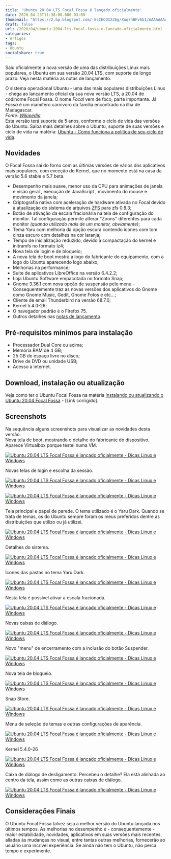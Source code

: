 ```yaml
---
title: 'Ubuntu 20.04 LTS Focal Fossa é lançado oficialmente'
date: 2020-04-23T11:38:00.000-03:00
thumbnail: "https://2.bp.blogspot.com/-8cChCQI2Z6g/Xuq7hBFv6bI/AAAAAAAAPII/2gSrVcLYazwlP0_Uw5OfHBTcvFCH14YHgCNcBGAsYHQ/s1600/Focal_Fossa_Lan%25C3%25A7ado.png"
draft: false
url: /2020/04/ubuntu-2004-lts-focal-fossa-e-lancado-oficialmente.html
categories:
- Artigos
tags: 
- Ubuntu
socialshare: true
---
```


Saiu oficialmente a nova versão de uma das distribuições Linux mais populares, o Ubuntu em sua versão 20.04 LTS, com suporte de longo prazo. Veja nesta matéria as notas de lançamento.

<!--more-->

O sistema operacional Ubuntu - uma das mais populares distribuições Linux - chega ao lançamento oficial da sua nova versão LTS, a 20.04 de codinome Focal Fossa. O nome _Focal_ vem de foco, parte importante. Já _Fossa_ é um mamífero carnívoro da família encontrado na ilha de Madagascar.  
_Fonte: [Wikipédia](https://pt.wikipedia.org/wiki/Fossa_(animal))_  
Esta versão terá suporte de 5 anos, conforme o ciclo de vida das versões do Ubuntu. Saiba mais detalhes sobre o Ubuntu, suporte de suas versões e ciclo de vida na matéria: [Ubuntu - Como funciona a política de seu ciclo de vida](https://info.wsouza.com.br/2019/03/ubuntu-como-funciona-politica-de-seu-ciclo-de-vida.html).  
  

## Novidades

  
O Focal Fossa sai do forno com as últimas versões de vários dos aplicativos mais populares, com exceção do Kernel, que no momento está na casa da versão 5.6 stable e 5.7 beta.  
  

*   Desempenho mais suave, menor uso da CPU para animações de janela e visão geral , execução de JavaScript , movimento do mouse e movimento da janela;
*   Criptografia nativa com aceleração de hardware ativada no Focal devido à atualização do sistema de arquivos [ZFS](https://docs.oracle.com/cd/E24849_01/html/820-0447/zfsover-2.htmlhttp://) para zfs 0.8.3;
*   Botão de ativação da escala fracionária na tela de configuração do monitor. Tal configuração permite alterar "Zoons" diferentes para cada monitor _(quando utilizado mais de um monitor, obviamente)_;
*   Tema Yaru com melhoria da opção escura contendo ícones com tom cinza escuro com detalhes na cor laranja;
*   Tempo de inicialização reduzido, devido à compactação do kernel e initramfs no formato lz4;
*   Nova tela de login e de bloqueio;
*   A nova tela de boot mostra a logo do fabricante do equipamento, com a logo do Ubuntu aparecendo logo abaixo;
*   Melhorias na performance;
*   Suíte de aplicativos LibreOffice na versão 6.4.2.2;
*   Loja Ubuntu Software empacotada no formato Snap;
*   Gnome 3.36.1 com nova opção de suspensão pelo menu - Consequentemente traz as novas versões dos aplicativos do Gnome como Gnome Music, Gedit, Gnome Fotos e etc...;
*   Cliente de email Thunderbird na versão 68.7.0;
*   Kernel 5.4.0-26;
*   O navegador padrão é o Firefox 75.
*   Outros detalhes nas [notas de lançamento](https://wiki.ubuntu.com/FocalFossa/ReleaseNotes).

  

## Pré-requisitos mínimos para instalação

  

*   Processador Dual Core ou acima;
*   Memória RAM de 4 GB;
*   25 GB de espaço livre no disco;
*   Drive de DVD ou unidade USB;
*   Acesso à internet.

  

## Download, instalação ou atualização

  
Veja como ter o Ubuntu Focal Fossa na matéria [Instalando ou atualizando o Ubuntu 20.04 Focal Fossa](https://info.wsouza.com.br/2020/04/instalando-ou-atualizando-o-ubuntu-20-04-focal-fossa.html) - \[Link corrigido\].  
  

## Screenshots

  
Na sequência alguns screenshots para visualizar as novidades desta versão.  
Nova tela de boot, mostrando o detalhe do fabricante do dispositivo. Aparece Virtualbox porque testei numa VM.  
  

[![Ubuntu 20.04 LTS Focal Fossa é lançado oficialmente - Dicas Linux e Windows](https://3.bp.blogspot.com/-z7HXMDGuoX8/Xp-hoqRMhDI/AAAAAAAAOsY/pJOW9DhPcNM4ZEb3yRc8eQTIjCoxLg_FQCNcBGAsYHQ/s640/01.png "Ubuntu 20.04 LTS Focal Fossa é lançado oficialmente - Dicas Linux e Windows")](https://3.bp.blogspot.com/-z7HXMDGuoX8/Xp-hoqRMhDI/AAAAAAAAOsY/pJOW9DhPcNM4ZEb3yRc8eQTIjCoxLg_FQCNcBGAsYHQ/s1600/01.png)

  
Novas telas de login e escolha da sessão.  
  

[![Ubuntu 20.04 LTS Focal Fossa é lançado oficialmente - Dicas Linux e Windows](https://2.bp.blogspot.com/-5g4U3Yzu0kc/Xp-hoh8mPkI/AAAAAAAAOsc/HcuQFNnm2XYNSF55KSSRJ1oqdTgrF5ArwCNcBGAsYHQ/s640/02.png "Ubuntu 20.04 LTS Focal Fossa é lançado oficialmente - Dicas Linux e Windows")](https://2.bp.blogspot.com/-5g4U3Yzu0kc/Xp-hoh8mPkI/AAAAAAAAOsc/HcuQFNnm2XYNSF55KSSRJ1oqdTgrF5ArwCNcBGAsYHQ/s1600/02.png)

[![Ubuntu 20.04 LTS Focal Fossa é lançado oficialmente - Dicas Linux e Windows](https://4.bp.blogspot.com/-rkNEhcIM-qk/Xp-ho3iIIeI/AAAAAAAAOsg/dkqnOKJ9nccwM9Eg9TAkHk6PyymkY7YvgCNcBGAsYHQ/s640/03.png "Ubuntu 20.04 LTS Focal Fossa é lançado oficialmente - Dicas Linux e Windows")](https://4.bp.blogspot.com/-rkNEhcIM-qk/Xp-ho3iIIeI/AAAAAAAAOsg/dkqnOKJ9nccwM9Eg9TAkHk6PyymkY7YvgCNcBGAsYHQ/s1600/03.png)

  
Tela principal e papel de parede. O tema utilizado é o Yaru Dark. Quando se trata de temas, os do Ubuntu sempre foram os meus preferidos dentre as distribuições que utilizo ou já utilizei.  
  

[![Ubuntu 20.04 LTS Focal Fossa é lançado oficialmente - Dicas Linux e Windows](https://2.bp.blogspot.com/-ppqo8N-dr-Q/Xp-hpSc_glI/AAAAAAAAOsk/NAgBlufyvQAEWPZjtB1Eqje-4_SGueTgACNcBGAsYHQ/s640/04.png "Ubuntu 20.04 LTS Focal Fossa é lançado oficialmente - Dicas Linux e Windows")](https://2.bp.blogspot.com/-ppqo8N-dr-Q/Xp-hpSc_glI/AAAAAAAAOsk/NAgBlufyvQAEWPZjtB1Eqje-4_SGueTgACNcBGAsYHQ/s1600/04.png)

  
Detalhes do sistema.  
  

[![Ubuntu 20.04 LTS Focal Fossa é lançado oficialmente - Dicas Linux e Windows](https://4.bp.blogspot.com/-mC8mhBD6Dcc/Xp-qrV7DYCI/AAAAAAAAOuQ/hK17ijhuosANtjuPpECeuz2BHRqHIVxYgCNcBGAsYHQ/s640/05.png "Ubuntu 20.04 LTS Focal Fossa é lançado oficialmente - Dicas Linux e Windows")](https://4.bp.blogspot.com/-mC8mhBD6Dcc/Xp-qrV7DYCI/AAAAAAAAOuQ/hK17ijhuosANtjuPpECeuz2BHRqHIVxYgCNcBGAsYHQ/s1600/05.png)

  
Ícones das pastas no tema Yaru Dark.  
  

[![Ubuntu 20.04 LTS Focal Fossa é lançado oficialmente - Dicas Linux e Windows](https://3.bp.blogspot.com/-nGNVJr-SF58/Xp-hp4i_7cI/AAAAAAAAOss/GFvxjqL7Eb4u-eU1z7ix6jAUpfa1KoGcACNcBGAsYHQ/s640/06.png "Ubuntu 20.04 LTS Focal Fossa é lançado oficialmente - Dicas Linux e Windows")](https://3.bp.blogspot.com/-nGNVJr-SF58/Xp-hp4i_7cI/AAAAAAAAOss/GFvxjqL7Eb4u-eU1z7ix6jAUpfa1KoGcACNcBGAsYHQ/s1600/06.png)

  
Nesta tela é possível ativar a escala fracionada.  
  

[![Ubuntu 20.04 LTS Focal Fossa é lançado oficialmente - Dicas Linux e Windows](https://1.bp.blogspot.com/-2HhUUGCeT7c/Xp-qrbChVwI/AAAAAAAAOuU/2eDWcb9v8DcGXwUlEPdbf6JggflWLYZ9wCNcBGAsYHQ/s640/07.png "Ubuntu 20.04 LTS Focal Fossa é lançado oficialmente - Dicas Linux e Windows")](https://1.bp.blogspot.com/-2HhUUGCeT7c/Xp-qrbChVwI/AAAAAAAAOuU/2eDWcb9v8DcGXwUlEPdbf6JggflWLYZ9wCNcBGAsYHQ/s1600/07.png)

  
Novas caixas de diálogo.  
  

[![Ubuntu 20.04 LTS Focal Fossa é lançado oficialmente - Dicas Linux e Windows](https://4.bp.blogspot.com/-HphgG0bzCaQ/Xp-hqWPjAaI/AAAAAAAAOs0/2d7PiB_WHQEhbNRTjffC2cyOlMjiln3kgCNcBGAsYHQ/s640/08.png "Ubuntu 20.04 LTS Focal Fossa é lançado oficialmente - Dicas Linux e Windows")](https://4.bp.blogspot.com/-HphgG0bzCaQ/Xp-hqWPjAaI/AAAAAAAAOs0/2d7PiB_WHQEhbNRTjffC2cyOlMjiln3kgCNcBGAsYHQ/s1600/08.png)

  
Novo "menu" de encerramento com a inclusão do botão Suspender.  
  

[![Ubuntu 20.04 LTS Focal Fossa é lançado oficialmente - Dicas Linux e Windows](https://3.bp.blogspot.com/-HLD9hppxcJw/Xp-qsDX5WJI/AAAAAAAAOuY/gR86SKV6uOgFwhhjIP6UrYzDR9ACNQcHwCNcBGAsYHQ/s640/10.png "Ubuntu 20.04 LTS Focal Fossa é lançado oficialmente - Dicas Linux e Windows")](https://3.bp.blogspot.com/-HLD9hppxcJw/Xp-qsDX5WJI/AAAAAAAAOuY/gR86SKV6uOgFwhhjIP6UrYzDR9ACNQcHwCNcBGAsYHQ/s1600/10.png)

  
Nova tela de bloqueio.  
  

[![Ubuntu 20.04 LTS Focal Fossa é lançado oficialmente - Dicas Linux e Windows](https://1.bp.blogspot.com/-HtcIdeVICM8/Xp-qrXTKBJI/AAAAAAAAOuM/AWCBDl0r_dUQACyhb01ce6MK8ntiE22RACNcBGAsYHQ/s640/09.png "Ubuntu 20.04 LTS Focal Fossa é lançado oficialmente - Dicas Linux e Windows")](https://1.bp.blogspot.com/-HtcIdeVICM8/Xp-qrXTKBJI/AAAAAAAAOuM/AWCBDl0r_dUQACyhb01ce6MK8ntiE22RACNcBGAsYHQ/s1600/09.png)

  
Snap Store.  
  

[![Ubuntu 20.04 LTS Focal Fossa é lançado oficialmente - Dicas Linux e Windows](https://3.bp.blogspot.com/-x91KBBB4b_s/Xp-hrKC8EcI/AAAAAAAAOtA/Gkj219f_B3sJEv0OmWN2GUp5zYBxV9IBACNcBGAsYHQ/s640/11.png "Ubuntu 20.04 LTS Focal Fossa é lançado oficialmente - Dicas Linux e Windows")](https://3.bp.blogspot.com/-x91KBBB4b_s/Xp-hrKC8EcI/AAAAAAAAOtA/Gkj219f_B3sJEv0OmWN2GUp5zYBxV9IBACNcBGAsYHQ/s1600/11.png)

  
Menu de seleção de temas e outras configurações de aparência.  
  

[![Ubuntu 20.04 LTS Focal Fossa é lançado oficialmente - Dicas Linux e Windows](https://3.bp.blogspot.com/-exkP4sGrCZk/Xp-hr8TsGGI/AAAAAAAAOtI/URakFG5JEPssg_8rMVdrhwwCXF7rqqTDQCNcBGAsYHQ/s640/13.png "Ubuntu 20.04 LTS Focal Fossa é lançado oficialmente - Dicas Linux e Windows")](https://3.bp.blogspot.com/-exkP4sGrCZk/Xp-hr8TsGGI/AAAAAAAAOtI/URakFG5JEPssg_8rMVdrhwwCXF7rqqTDQCNcBGAsYHQ/s1600/13.png)

  
Kernel 5.4.0-26  
  

[![Ubuntu 20.04 LTS Focal Fossa é lançado oficialmente - Dicas Linux e Windows](https://2.bp.blogspot.com/-23W5SZoSBIw/Xp-hsDZ6LaI/AAAAAAAAOtM/ZFrIjlt9twwqLs_3x-QTupLXxth4fcIqACNcBGAsYHQ/s640/14.png "Ubuntu 20.04 LTS Focal Fossa é lançado oficialmente - Dicas Linux e Windows")](https://2.bp.blogspot.com/-23W5SZoSBIw/Xp-hsDZ6LaI/AAAAAAAAOtM/ZFrIjlt9twwqLs_3x-QTupLXxth4fcIqACNcBGAsYHQ/s1600/14.png)

  
Caixa de diálogo de desligamento. Percebeu o detalhe? Ela está alinhada ao centro da tela, assim como as outras caixas de diálogo.  
  

[![Ubuntu 20.04 LTS Focal Fossa é lançado oficialmente - Dicas Linux e Windows](https://2.bp.blogspot.com/-bjNb83zc4d8/Xp-hsM5rfhI/AAAAAAAAOtQ/9b6DEnRgDxkfFwta02Xn0tKQmFMdLWf7ACNcBGAsYHQ/s640/15.png "Ubuntu 20.04 LTS Focal Fossa é lançado oficialmente - Dicas Linux e Windows")](https://2.bp.blogspot.com/-bjNb83zc4d8/Xp-hsM5rfhI/AAAAAAAAOtQ/9b6DEnRgDxkfFwta02Xn0tKQmFMdLWf7ACNcBGAsYHQ/s1600/15.png)

  

## Considerações Finais

  
O Ubuntu Focal Fossa talvez seja a melhor versão do Ubuntu lançada nos últimos tempos. As melhorias no desempenho e - consequentemente - maior estabilidade, novidades, aplicativos em suas versões mais recentes, aliadas às mudanças no visual, entre tantas outras melhorias, fornecerão ao usuário uma incrível experiência. Se ainda não tem o Ubuntu, não perca tempo e experimente.
